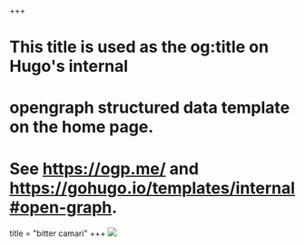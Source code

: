 +++
# This title is used as the og:title on Hugo's internal
# opengraph structured data template on the home page.
# See https://ogp.me/ and https://gohugo.io/templates/internal#open-graph.
title = "bitter camari"
+++
![](https://res.cloudinary.com/ddkpk0u6d/image/upload/v1713154157/new%20works/Screenshot_2024-04-03_at_15-05-32_Part_60_Loi_relative_aux_ci-d..._-_Digital_Library_of_the_Caribbean_gqa90f.png)
